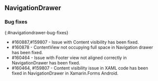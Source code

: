 ## NavigationDrawer

### Bug fixes
{:#navigationdrawer-bug-fixes}

* \#160887,#159807 - Issue with Content visibility has been fixed.
* \#160878 - ContentView not occupying full space in Navigation drawer has been fixed.
* \#160464 - Issue with Footer view not aligned correctly in NavigationDrawer has been fixed.
* \#160464, #159807 - Content visibility issue in XAML code has been fixed in NavigationDrawer in Xamarin.Forms Android.